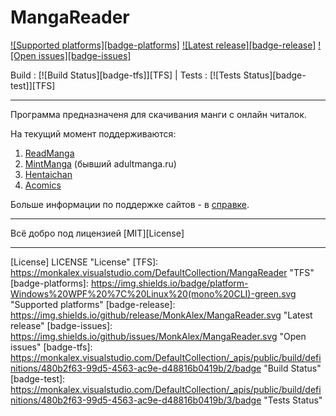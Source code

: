 ﻿# MangaReader

[![Supported platforms][badge-platforms]][Releases] [![Latest release][badge-release]][Releases] [![Open issues][badge-issues]][Issues] 

Build : [![Build Status][badge-tfs]][TFS] | Tests : [![Tests Status][badge-test]][TFS]

***

Программа предназначеня для скачивания манги с онлайн читалок.

На текущий момент поддерживаются:
1. [ReadManga](http://readmanga.me)
2. [MintManga](http://mintmanga.com) (бывший adultmanga.ru)
3. [Hentaichan](http://hentaichan.me)
4. [Acomics](http://acomics.ru)

Больше информации по поддержке сайтов - в [справке][Wiki].

***

Всё добро под лицензией [MIT][License]

***

  [Releases]: ../../releases "Releases"
  [Issues]: ../../issues "Issues"
  [Wiki]: ../../wiki "Wiki"
  [License] LICENSE "License"
  [TFS]: https://monkalex.visualstudio.com/DefaultCollection/MangaReader "TFS"
  [badge-platforms]: https://img.shields.io/badge/platform-Windows%20WPF%20%7C%20Linux%20(mono%20CLI)-green.svg "Supported platforms"
  [badge-release]: https://img.shields.io/github/release/MonkAlex/MangaReader.svg "Latest release"
  [badge-issues]: https://img.shields.io/github/issues/MonkAlex/MangaReader.svg "Open issues"
  [badge-tfs]: https://monkalex.visualstudio.com/DefaultCollection/_apis/public/build/definitions/480b2f63-99d5-4563-ac9e-d48816b0419b/2/badge "Build Status"
  [badge-test]: https://monkalex.visualstudio.com/DefaultCollection/_apis/public/build/definitions/480b2f63-99d5-4563-ac9e-d48816b0419b/3/badge "Tests Status"
